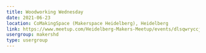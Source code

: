 ```yaml
---
title: Woodworking Wednesday
date: 2021-06-23
location: CoMakingSpace (Makerspace Heidelberg), Heidelberg
link: https://www.meetup.com/Heidelberg-Makers-Meetup/events/dlsqwryccjbfc/
usergroup: makershd
type: usergroup
---
```


